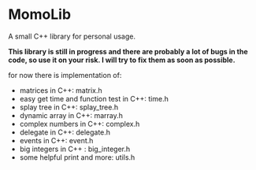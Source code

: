# MomoLib
A small C++ library for personal usage.

**This library is still in progress and there are probably a lot of bugs in the code, so use it on your risk. I will try to fix them as soon as possible.**

for now there is implementation of:
- matrices in C++: matrix.h
- easy get time and function test in C++: time.h
- splay tree in C++: splay_tree.h
- dynamic array in C++: marray.h
- complex numbers in C++: complex.h
- delegate in C++: delegate.h
- events in C++: event.h
- big integers in C++ : big_integer.h
- some helpful print and more: utils.h
